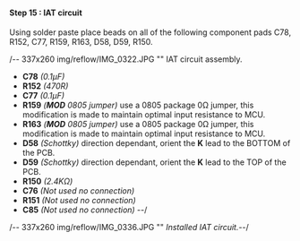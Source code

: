 #### Step 15 : IAT circuit ####

Using solder paste place beads on all of the following component pads C78, R152, C77, R159, R163, D58, D59, R150. 

/-- 337x260 img/reflow/IMG_0322.JPG  "" IAT circuit assembly. 

- **C78**	*(0.1µF)*
- **R152**	*(470R)*
- **C77**	*(0.1µF)*
- **R159**	*(**MOD** 0805 jumper)* use a 0805 package 0&ohm; jumper, this modification is made to maintain optimal input resistance to MCU.
- **R163**	*(**MOD** 0805 jumper)* use a 0805 package 0&ohm; jumper, this modification is made to maintain optimal input resistance to MCU.
- **D58**	*(Schottky)* direction dependant, orient the **K** lead to the BOTTOM of the PCB. 
- **D59**	*(Schottky)* direction dependant, orient the **K** lead to the TOP of the PCB.
- **R150**	*(2.4K&ohm;)*
- **C76**	*(Not used no connection)*
- **R151**	*(Not used no connection)*
- **C85**	*(Not used no connection)*
--/

/-- 337x260 img/reflow/IMG_0336.JPG  "" *Installed IAT circuit.*--/ 
